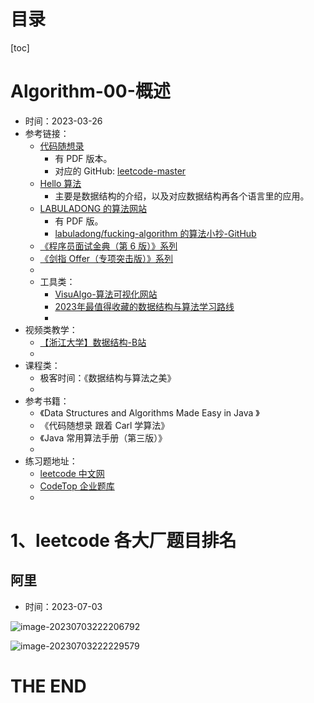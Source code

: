 # 目录

[toc]

# Algorithm-00-概述

- 时间：2023-03-26
- 参考链接：
  - [代码随想录](https://programmercarl.com/)
    - 有 PDF 版本。
    - 对应的 GitHub: [leetcode-master](https://github.com/youngyangyang04/leetcode-master)
  - [Hello 算法](https://www.hello-algo.com/chapter_preface/about_the_book/)
    - 主要是数据结构的介绍，以及对应数据结构再各个语言里的应用。
  - [LABULADONG 的算法网站](https://labuladong.gitee.io/algo/)
    - 有 PDF 版。
    - [labuladong/fucking-algorithm 的算法小抄-GitHub](https://github.com/labuladong/fucking-algorithm)
  - [《程序员面试金典（第 6 版）》系列](https://doocs.github.io/leetcode/#/lcci/README?id=《程序员面试金典（第-6-版）》系列)
  - [《剑指 Offer（专项突击版）》系列](https://leetcode.cn/problem-list/e8X3pBZi)
  - 
  - 工具类：
    - [VisuAlgo-算法可视化网站](https://visualgo.net/zh)
    - [2023年最值得收藏的数据结构与算法学习路线](https://tobebetterjavaer.com/xuexiluxian/algorithm.html)
    - 
- 视频类教学：
  - [【浙江大学】数据结构-B站](https://www.bilibili.com/video/BV1Kb41127fT/?vd_source=8da2f753b1bb09014d6c5079984d085f)
  - 
- 课程类：
  - 极客时间：《数据结构与算法之美》
  - 
- 参考书籍：
  - 《Data Structures and Algorithms Made Easy in Java 》
  - 《代码随想录 跟着 Carl 学算法》
  - 《Java 常用算法手册（第三版）》
  - 
- 练习题地址：
  - [leetcode 中文网](https://leetcode.cn/)
  - [CodeTop 企业题库](https://codetop.cc/home)
  - 







# 1、leetcode 各大厂题目排名

## 阿里

- 时间：2023-07-03

![image-20230703222206792](https://2021-joker.oss-cn-shanghai.aliyuncs.com/java_img/image-20230703222206792.png)

![image-20230703222229579](https://2021-joker.oss-cn-shanghai.aliyuncs.com/java_img/image-20230703222229579.png)





















# THE END 
